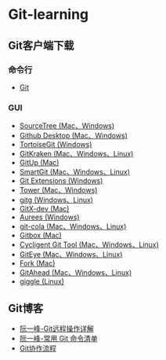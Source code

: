 # Git-learning
## Git客户端下载
### 命令行 
- [Git](https://git-scm.com/downloads)  
### GUI
- [SourceTree (Mac、Windows)](https://www.sourcetreeapp.com/)  
- [Github Desktop (Mac、Windows)](https://desktop.github.com/)  
- [TortoiseGit (Windows)](https://tortoisegit.org/)  
- [GitKraken (Mac、Windows、Linux)](https://www.gitkraken.com/)  
- [GitUp (Mac)](http://gitup.co/)  
- [SmartGit (Mac、Windows、Linux)](https://www.syntevo.com/smartgit/)  
- [Git Extensions (Windows)](https://gitextensions.github.io/)  
- [Tower (Mac、Windows)](https://www.git-tower.com/windows/)  
- [gitg (Windows、Linux)](https://wiki.gnome.org/Apps/Gitg/)  
- [GitX-dev (Mac)](https://rowanj.github.io/gitx/)  
- [Aurees (Windows)](https://aurees.com/)  
- [git-cola (Mac、Windows、Linux)](https://git-cola.github.io/)  
- [Gitbox (Mac)](http://www.gitboxapp.com/)  
- [Cycligent Git Tool (Mac、Windows、Linux)](https://www.cycligent.com/git-tool)  
- [GitEye (Mac、Windows、Linux)](https://www.collab.net/products/giteye)  
- [Fork (Mac)](https://git-fork.com/)  
- [GitAhead (Mac、Windows、Linux)](https://scitools.com/gitahead)  
- [giggle (Linux)](https://wiki.gnome.org/Apps/giggle/)  
## Git博客
- [阮一峰-Git远程操作详解](http://www.ruanyifeng.com/blog/2014/06/git_remote.html)  
- [阮一峰-常用 Git 命令清单](http://www.ruanyifeng.com/blog/2015/12/git-cheat-sheet.html)  
- [Git协作流程](http://kb.cnblogs.com/page/535581/)  
